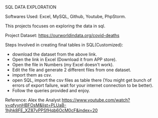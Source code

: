 SQL DATA EXPLORATION

Softwares Used: Excel, MySQL, Github, Youtube, PhpStorm.

This projects focuses on exploring the data in sql.

Project Dataset: https://ourworldindata.org/covid-deaths

Steps Involved in creating final tables in SQL(Customized):
- download the dataset from the above link.
- Open the link in Excel (Download it from APP store).
- Open the file in Numbers (my Excel doesn't work).
- Edit the file and generate 2 different files from one dataset.
- import them as csv.
- open SQL, import the csv files as table there (You might get bunch of errors of export failure, wait for your internet connection to be better).
- Follow the queries provided and enjoy.



Reference: Alex the Analyst
https://www.youtube.com/watch?v=qfyynHBFOsM&list=PLUaB-1hjhk8FE_XZ87vPPSfHqb6OcM0cF&index=20
